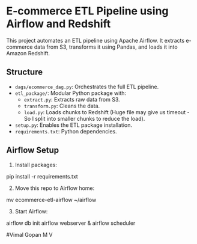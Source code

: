 # E-commerce ETL Pipeline using Airflow and Redshift

This project automates an ETL pipeline using Apache Airflow. It extracts e-commerce data from S3, transforms it using Pandas, and loads it into Amazon Redshift.

## Structure
- `dags/ecommerce_dag.py`: Orchestrates the full ETL pipeline.
- `etl_package/`: Modular Python package with:
  - `extract.py`: Extracts raw data from S3.
  - `transform.py`: Cleans the data.
  - `load.py`: Loads chunks to Redshift (Huge file may give us timeout - So I split into smaller chunks to reduce the load).
- `setup.py`: Enables the ETL package installation.
- `requirements.txt`: Python dependencies.

## Airflow Setup
1. Install packages:

pip install -r requirements.txt

2. Move this repo to Airflow home:

mv ecommerce-etl-airflow ~/airflow

3. Start Airflow:

airflow db init
airflow webserver & airflow scheduler

#Vimal Gopan M V